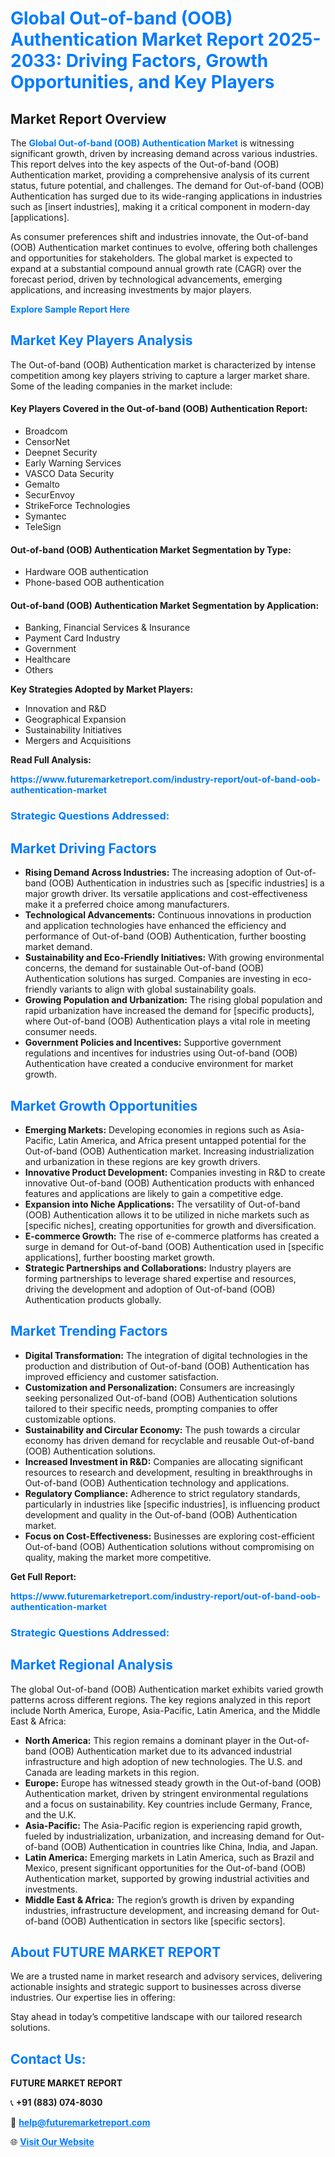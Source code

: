 <h1 style="color: #007BFF;">Global Out-of-band (OOB) Authentication Market Report 2025-2033: Driving Factors, Growth Opportunities, and Key Players</h1>

<section id="overview">
<h2>Market Report Overview</h2>
<p>The <a href="https://www.futuremarketreport.com/industry-report/out-of-band-oob-authentication-market" style="color: #007BFF; text-decoration: none;"><strong>Global Out-of-band (OOB) Authentication Market</strong></a> is witnessing significant growth, driven by increasing demand across various industries. This report delves into the key aspects of the Out-of-band (OOB) Authentication market, providing a comprehensive analysis of its current status, future potential, and challenges. The demand for Out-of-band (OOB) Authentication has surged due to its wide-ranging applications in industries such as [insert industries], making it a critical component in modern-day [applications].</p>
<p>As consumer preferences shift and industries innovate, the Out-of-band (OOB) Authentication market continues to evolve, offering both challenges and opportunities for stakeholders. The global market is expected to expand at a substantial compound annual growth rate (CAGR) over the forecast period, driven by technological advancements, emerging applications, and increasing investments by major players.</p>
</section>

<section id="overview">
<p><a href="https://www.futuremarketreport.com/request-sample/reportId=61488" style="color: #007BFF; text-decoration: none;"><strong>Explore Sample Report Here</strong></a></p>
</section>

<section id="key-players">
<h2 style="color: #007BFF;">Market Key Players Analysis</h2>
<p>The Out-of-band (OOB) Authentication market is characterized by intense competition among key players striving to capture a larger market share. Some of the leading companies in the market include:</p>
<h4>Key Players Covered in the Out-of-band (OOB) Authentication Report:</h4>
<ul><li>Broadcom</li><li>CensorNet</li><li>Deepnet Security</li><li>Early Warning Services</li><li>VASCO Data Security</li><li>Gemalto</li><li>SecurEnvoy</li><li>StrikeForce Technologies</li><li>Symantec</li><li>TeleSign</li></ul>
<h4>Out-of-band (OOB) Authentication Market Segmentation by Type:</h4>
<ul><li>Hardware OOB authentication</li><li>Phone-based OOB authentication</li></ul>

<h4>Out-of-band (OOB) Authentication Market Segmentation by Application:</h4>
<ul><li>Banking, Financial Services &amp; Insurance</li><li>Payment Card Industry</li><li>Government</li><li>Healthcare</li><li>Others</li></ul>
<p><strong>Key Strategies Adopted by Market Players:</strong></p>
<ul>
<li>Innovation and R&D</li>
<li>Geographical Expansion</li>
<li>Sustainability Initiatives</li>
<li>Mergers and Acquisitions</li>
</ul>
</section>

<section>
<p><strong>Read Full Analysis: </strong></p><a href="https://www.futuremarketreport.com/industry-report/out-of-band-oob-authentication-market" style="color: #007BFF; text-decoration: none;"><strong>https://www.futuremarketreport.com/industry-report/out-of-band-oob-authentication-market</strong></a>
<h3 style="color: #007BFF;">Strategic Questions Addressed:</h3>
</section>

<section id="driving-factors">
<h2 style="color: #007BFF;">Market Driving Factors</h2>
<ul>
<li><strong>Rising Demand Across Industries:</strong> The increasing adoption of Out-of-band (OOB) Authentication in industries such as [specific industries] is a major growth driver. Its versatile applications and cost-effectiveness make it a preferred choice among manufacturers.</li>
<li><strong>Technological Advancements:</strong> Continuous innovations in production and application technologies have enhanced the efficiency and performance of Out-of-band (OOB) Authentication, further boosting market demand.</li>
<li><strong>Sustainability and Eco-Friendly Initiatives:</strong> With growing environmental concerns, the demand for sustainable Out-of-band (OOB) Authentication solutions has surged. Companies are investing in eco-friendly variants to align with global sustainability goals.</li>
<li><strong>Growing Population and Urbanization:</strong> The rising global population and rapid urbanization have increased the demand for [specific products], where Out-of-band (OOB) Authentication plays a vital role in meeting consumer needs.</li>
<li><strong>Government Policies and Incentives:</strong> Supportive government regulations and incentives for industries using Out-of-band (OOB) Authentication have created a conducive environment for market growth.</li>
</ul>
</section>

<section id="growth-opportunities">
<h2 style="color: #007BFF;">Market Growth Opportunities</h2>
<ul>
<li><strong>Emerging Markets:</strong> Developing economies in regions such as Asia-Pacific, Latin America, and Africa present untapped potential for the Out-of-band (OOB) Authentication market. Increasing industrialization and urbanization in these regions are key growth drivers.</li>
<li><strong>Innovative Product Development:</strong> Companies investing in R&D to create innovative Out-of-band (OOB) Authentication products with enhanced features and applications are likely to gain a competitive edge.</li>
<li><strong>Expansion into Niche Applications:</strong> The versatility of Out-of-band (OOB) Authentication allows it to be utilized in niche markets such as [specific niches], creating opportunities for growth and diversification.</li>
<li><strong>E-commerce Growth:</strong> The rise of e-commerce platforms has created a surge in demand for Out-of-band (OOB) Authentication used in [specific applications], further boosting market growth.</li>
<li><strong>Strategic Partnerships and Collaborations:</strong> Industry players are forming partnerships to leverage shared expertise and resources, driving the development and adoption of Out-of-band (OOB) Authentication products globally.</li>
</ul>
</section>

<section id="trending-factors">
<h2 style="color: #007BFF;">Market Trending Factors</h2>
<ul>
<li><strong>Digital Transformation:</strong> The integration of digital technologies in the production and distribution of Out-of-band (OOB) Authentication has improved efficiency and customer satisfaction.</li>
<li><strong>Customization and Personalization:</strong> Consumers are increasingly seeking personalized Out-of-band (OOB) Authentication solutions tailored to their specific needs, prompting companies to offer customizable options.</li>
<li><strong>Sustainability and Circular Economy:</strong> The push towards a circular economy has driven demand for recyclable and reusable Out-of-band (OOB) Authentication solutions.</li>
<li><strong>Increased Investment in R&D:</strong> Companies are allocating significant resources to research and development, resulting in breakthroughs in Out-of-band (OOB) Authentication technology and applications.</li>
<li><strong>Regulatory Compliance:</strong> Adherence to strict regulatory standards, particularly in industries like [specific industries], is influencing product development and quality in the Out-of-band (OOB) Authentication market.</li>
<li><strong>Focus on Cost-Effectiveness:</strong> Businesses are exploring cost-efficient Out-of-band (OOB) Authentication solutions without compromising on quality, making the market more competitive.</li>
</ul>
</section>

<section>
<p><strong>Get Full Report: </strong></p><a href="https://www.futuremarketreport.com/industry-report/out-of-band-oob-authentication-market" style="color: #007BFF; text-decoration: none;"><strong>https://www.futuremarketreport.com/industry-report/out-of-band-oob-authentication-market</strong></a>
<h3 style="color: #007BFF;">Strategic Questions Addressed:</h3>
</section>


<section id="regional-analysis">
<h2 style="color: #007BFF;">Market Regional Analysis</h2>
<p>The global Out-of-band (OOB) Authentication market exhibits varied growth patterns across different regions. The key regions analyzed in this report include North America, Europe, Asia-Pacific, Latin America, and the Middle East & Africa:</p>
<ul>
<li><strong>North America:</strong> This region remains a dominant player in the Out-of-band (OOB) Authentication market due to its advanced industrial infrastructure and high adoption of new technologies. The U.S. and Canada are leading markets in this region.</li>
<li><strong>Europe:</strong> Europe has witnessed steady growth in the Out-of-band (OOB) Authentication market, driven by stringent environmental regulations and a focus on sustainability. Key countries include Germany, France, and the U.K.</li>
<li><strong>Asia-Pacific:</strong> The Asia-Pacific region is experiencing rapid growth, fueled by industrialization, urbanization, and increasing demand for Out-of-band (OOB) Authentication in countries like China, India, and Japan.</li>
<li><strong>Latin America:</strong> Emerging markets in Latin America, such as Brazil and Mexico, present significant opportunities for the Out-of-band (OOB) Authentication market, supported by growing industrial activities and investments.</li>
<li><strong>Middle East & Africa:</strong> The region’s growth is driven by expanding industries, infrastructure development, and increasing demand for Out-of-band (OOB) Authentication in sectors like [specific sectors].</li>
</ul>
</section>

<footer>
<h2 style="color: #007BFF;">About FUTURE MARKET REPORT</h2>
<p>We are a trusted name in market research and advisory services, delivering actionable insights and strategic support to businesses across diverse industries. Our expertise lies in offering:</p>

<p>Stay ahead in today’s competitive landscape with our tailored research solutions.</p>

<h2 style="color: #007BFF;">Contact Us:</h2>
<p><strong>FUTURE MARKET REPORT</strong></p>
<p>📞 <strong>+91 (883) 074-8030</strong></p>
<p>📧 <strong><a href="mailto:help@futuremarketreport.com" style="color: #007BFF;">help@futuremarketreport.com</a></strong></p>
<p>🌐 <strong><a href="https://www.futuremarketreport.com/" style="color: #007BFF;">Visit Our Website</a></strong></p>
</footer>